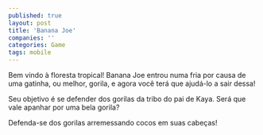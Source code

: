 ```yaml
---
published: true
layout: post
title: 'Banana Joe'
companies: ''
categories: Game
tags: mobile
---
```

Bem vindo à floresta tropical!
Banana Joe entrou numa fria por causa de uma gatinha, ou melhor, gorila, e agora você terá que ajudá-lo a sair dessa!

Seu objetivo é se defender dos gorilas da tribo do pai de Kaya. Será que vale apanhar por uma bela gorila?

Defenda-se dos gorilas arremessando cocos em suas cabeças! 